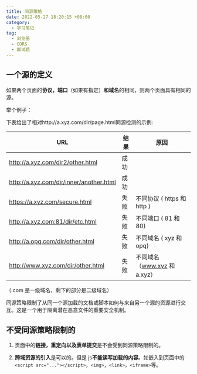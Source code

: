 ```yaml
---
title: 同源策略
date: 2022-05-27 18:20:15 +08:00
category:
  - 学习笔记
tag:
  - 浏览器
  - CORS
  - 面试题
---
```


## 一个源的定义

如果两个页面的**协议，端口**（如果有指定）**和域名**的相同，则两个页面具有相同的源。

举个例子：

下表给出了相对http://a.xyz.com/dir/page.html同源检测的示例:

| **URL**                                 | **结果** | **原因**                     |
| --------------------------------------- | -------- | ---------------------------- |
| http://a.xyz.com/dir2/other.html        | 成功     |                              |
| http://a.xyz.com/dir/inner/another.html | 成功     |                              |
| https://a.xyz.com/secure.html           | 失败     | 不同协议 ( https 和 http )   |
| http://a.xyz.com:81/dir/etc.html        | 失败     | 不同端口 ( 81 和 80)         |
| http://a.opq.com/dir/other.html         | 失败     | 不同域名 ( xyz 和 opq)       |
| http://www.xyz.com/dir/other.html       | 失败     | 不同域名（www.xyz 和 a.xyz） |

（.com 是一级域名，剩下的部分是二级域名）

同源策略限制了从同一个源加载的文档或脚本如何与来自另一个源的资源进行交互。这是一个用于隔离潜在恶意文件的重要安全机制。

## 不受同源策略限制的

1. 页面中的**链接，重定向以及表单提交**是不会受到同源策略限制的。

2. **跨域资源的引入**是可以的。但是 js**不能读写加载的内容**。如嵌入到页面中的`<script src="..."></script>`，`<img>`，`<link>`，`<iframe>`等。
